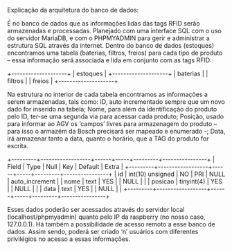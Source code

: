 Explicação da arquitetura do banco de dados:

É no banco de dados que as informações lidas das tags RFID serão armazenadas e processadas. Planejado com uma interface SQL com o uso do servidor MariaDB, e com o PHPMYADMIN para gerir e administrar a estrutura SQL através da internet.
Dentro do banco de dados (estoques) encontramos uma tabela (baterias, filtros, freios) para cada tipo de produto – essa informação será associada e lida em conjunto com as tags RFID: 

+--------------------+
|      estoques      |
+--------------------+
| baterias           |
| filtros            |
| freios             |
+--------------------+

Na estrutura no interior de cada tabela encontramos as informações a serem armazenadas, tais como:  ID, auto incrementado sempre que um novo dado for inserido na tabela; Nome, para além da identificação do produto pelo ID, ter-se uma segunda via para acessar cada produto; Posição, usado para informar ao AGV os ‘campos’ livres para armazenagem do produto – para isso o armazém da Bosch precisará ser mapeado e enumerado -; Data, irá armazenar tanto a data, quanto o horário, que a TAG do produto for escrita.  

+---------+------------------+------+-----+---------+----------------+
| Field   | Type             | Null | Key | Default | Extra          |
+---------+------------------+------+-----+---------+----------------+
| id      | int(10) unsigned | NO   | PRI | NULL    | auto_increment |
| nome    | text             | YES  |     | NULL    |                |
| posicao | tinyint(4)       | YES  |     | NULL    |                |
| data    | text             | YES  |     | NULL    |                |
+---------+------------------+------+-----+---------+----------------+

Esses dados poderão ser acessados através do servidor local (localhost/phpmyadmin) quanto pelo IP da raspberry (no nosso caso, 127.0.0.1). Há também a possibilidade de acesso remoto a esse banco de dados. Assim sendo, poderá ser criado ‘n’ usuários com diferentes privilégios no acesso a essas informações. 
